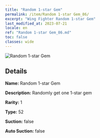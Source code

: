 ```yaml
---
title: "Random 1-star Gem"
permalink: /item/Random 1-star Gem_86/
excerpt: "Wing Fighter Random 1-star Gem"
last_modified_at: 2023-07-21
locale: en
ref: "Random 1-star Gem_86.md"
toc: false
classes: wide
---
```



 ![Random 1-star Gem](/images/item/Random_1-star_Gem_p.png)



## Details

 **Name:** Random 1-star Gem 

 **Description:** Randomly get one 1-star gem

 **Rarity:** 1 

 **Type:** 52 

 **Suction:** false 

 **Auto Suction:** false 


